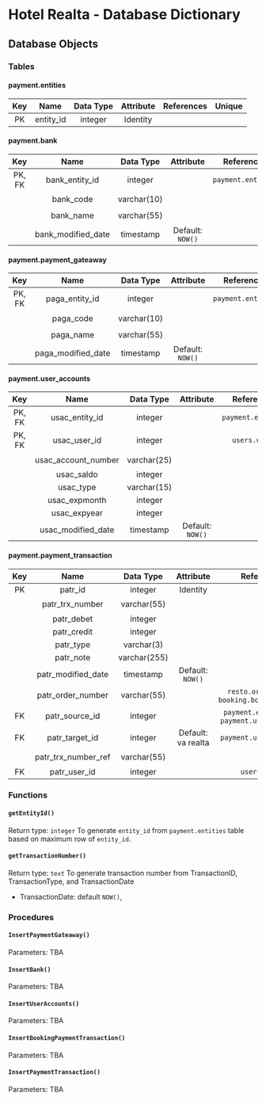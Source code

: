 # Hotel Realta - Database Dictionary

## Database Objects

### Tables
#### payment.entities
| Key    | Name               | Data Type        | Attribute        | References         | Unique |
| :----: | :----------------: | :--------------: | :--------------: | :----------------: | :----: |
| PK     | entity_id          | integer          |  Identity        |                    |        |

#### payment.bank
| Key    | Name               | Data Type        | Attribute        | References         | Unique |
| :----: | :----------------: | :--------------: | :--------------: | :----------------: | :----: |
| PK, FK | bank_entity_id     | integer          |                  | `payment.entities` |        | 
|        | bank_code          | varchar(10)      |                  |                    | ✔️     |
|        | bank_name          | varchar(55)      |                  |                    | ✔️     |
|        | bank_modified_date | timestamp        | Default: `NOW()` |                    |        |

#### payment.payment_gateaway
| Key    | Name               | Data Type        | Attribute        | References         | Unique |
| :----: | :----------------: | :--------------: | :--------------: | :----------------: | :----: |
| PK, FK | paga_entity_id     | integer          |                  | `payment.entities` |        | 
|        | paga_code          | varchar(10)      |                  |                    | ✔️     |
|        | paga_name          | varchar(55)      |                  |                    | ✔️     |
|        | paga_modified_date | timestamp        | Default: `NOW()` |                    |        |

#### payment.user_accounts
| Key    | Name                   | Data Type        | Attribute        | References         | Unique |
| :----: | :--------------------: | :--------------: | :--------------: | :----------------: | :----: |
| PK, FK | usac_entity_id         | integer          |                  | `payment.entities` |        | 
| PK, FK | usac_user_id           | integer          |                  | `users.users`      |        | 
|        | usac_account_number    | varchar(25)      |                  |                    | ✔️     | 
|        | usac_saldo             | integer          |                  |                    |        | 
|        | usac_type              | varchar(15)      |                  |                    |        |
|        | usac_expmonth          | integer          |                  |                    |        |
|        | usac_expyear           | integer          |                  |                    |        |
|        | usac_modified_date     | timestamp        | Default: `NOW()` |                    |        |

#### payment.payment_transaction
| Key    | Name                   | Data Type        | Attribute        | References         | Unique |
| :----: | :--------------------: | :--------------: | :--------------: | :----------------: | :----: |
| PK     | patr_id                | integer          | Identity         |                    |        |
|        | patr_trx_number        | varchar(55)      |                  |                    | ✔️     |
|        | patr_debet             | integer          |                  |                    |        |
|        | patr_credit            | integer          |                  |                    |        |
|        | patr_type              | varchar(3)       |                  |                    |        |
|        | patr_note              | varchar(255)     |                  |                    |        |
|        | patr_modified_date     | timestamp        | Default: `NOW()` |                    |        |
|        | patr_order_number      | varchar(55)      |                  | `resto.order_menus`, `booking.booking_orders` | | 
| FK     | patr_source_id         | integer          |                  | `payment.entity_id` or `payment.user_accounts` | | 
| FK     | patr_target_id         | integer          | Default: va realta | `payment.user_accounts` | |
|        | patr_trx_number_ref    | varchar(55)      |                  | | ✔️ |
| FK     | patr_user_id           | integer          |                  | `users.users` | | |

### Functions
#### `getEntityId()`
Return type: `integer`
To generate `entity_id` from `payment.entities` table based on maximum row of `entity_id`.

#### `getTransactionNumber()`
Return type: `text`
To generate transaction number from TransactionID, TransactionType, and TransactionDate
- TransactionDate: default `NOW()`, 

### Procedures
#### `InsertPaymentGateaway()`
Parameters: 
TBA

#### `InsertBank()`
Parameters: 
TBA

#### `InsertUserAccounts()`
Parameters:
TBA

#### `InsertBookingPaymentTransaction()`
Parameters: 
TBA

#### `InsertPaymentTransaction()`
Parameters: 
TBA